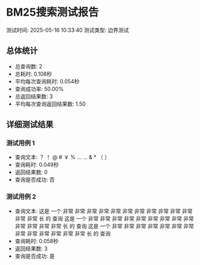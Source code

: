 
# BM25搜索测试报告
测试时间: 2025-05-16 10:33:40
测试类型: 边界测试

## 总体统计
- 总查询数: 2
- 总耗时: 0.108秒
- 平均每次查询耗时: 0.054秒
- 查询成功率: 50.00%
- 总返回结果数: 3
- 平均每次查询返回结果数: 1.50

## 详细测试结果

### 测试用例 1
- 查询文本: ？ ！ @ # ￥ % … … & * （ ）
- 查询耗时: 0.049秒
- 返回结果数: 0
- 查询是否成功: 否

### 测试用例 2
- 查询文本: 这是 一个 非常 非常 非常 非常 非常 非常 非常 非常 非常 非常 非常 非常 非常 长 的 查询 这是 一个 非常 非常 非常 非常 非常 非常 非常 非常 非常 非常 非常 非常 非常 长 的 查询 这是 一个 非常 非常 非常 非常 非常 非常 非常 非常 非常 非常 非常 非常 非常 长 的 查询
- 查询耗时: 0.058秒
- 返回结果数: 3
- 查询是否成功: 是
